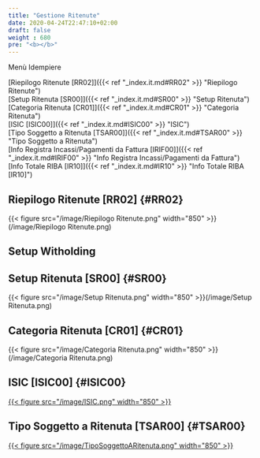 ```yaml
---
title: "Gestione Ritenute"
date: 2020-04-24T22:47:10+02:00
draft: false
weight : 680
pre: "<b></b>"
---
```


Menù Idempiere

[Riepilogo Ritenute [RR02]]({{< ref "_index.it.md#RR02" >}} "Riepilogo Ritenute") <br>
[Setup Ritenuta [SR00]]({{< ref "_index.it.md#SR00" >}} "Setup Ritenuta") <br>
[Categoria Ritenuta [CR01]]({{< ref "_index.it.md#CR01" >}} "Categoria Ritenuta") <br>
[ISIC [ISIC00]]({{< ref "_index.it.md#ISIC00" >}} "ISIC") <br>
[Tipo Soggetto a Ritenuta [TSAR00]]({{< ref "_index.it.md#TSAR00" >}} "Tipo Soggetto a Ritenuta") <br>
[Info Registra Incassi/Pagamenti da Fattura [IRIF00]]({{< ref "_index.it.md#IRIF00" >}} "Info Registra Incassi/Pagamenti da Fattura") <br>
[Info Totale RIBA [IR10]]({{< ref "_index.it.md#IR10" >}} "Info Totale RIBA [IR10]") <br>

## Riepilogo Ritenute [RR02] {#RR02}
{{< figure src="/image/Riepilogo Ritenute.png"  width="850"  >}}(/image/Riepilogo Ritenute.png)

## Setup Witholding
## Setup Ritenuta [SR00] {#SR00}
{{< figure src="/image/Setup Ritenuta.png"  width="850"  >}}(/image/Setup Ritenuta.png)
## Categoria Ritenuta [CR01] {#CR01}
{{< figure src="/image/Categoria Ritenuta.png"  width="850"  >}}(/image/Categoria Ritenuta.png)
## ISIC [ISIC00] {#ISIC00}
[{{< figure src="/image/ISIC.png"  width="850"  >}}](/image/ISIC.png)
## Tipo Soggetto a Ritenuta [TSAR00] {#TSAR00}
[{{< figure src="/image/TipoSoggettoARitenuta.png"  width="850"  >}}](/image/TipoSoggettoARitenuta.png)


